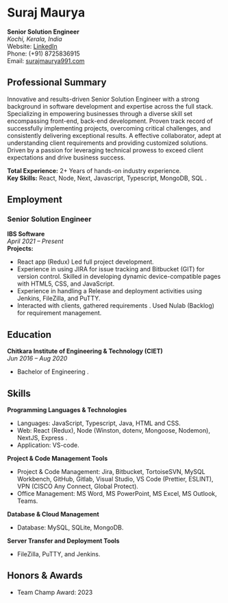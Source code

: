 # Suraj Maurya
**Senior Solution Engineer**  
*Kochi, Kerala, India*  
Website: [LinkedIn](linkedin.com/in/suraj-maurya-b70729165)  
Phone: (+91) 8725836915  
Email: [surajmaurya991.com](mailto:surajmaurya991@gmail.com)

## Professional Summary
Innovative and results-driven Senior Solution Engineer with a strong background in software development and expertise across the full stack. Specializing in empowering businesses through a diverse skill set encompassing front-end, back-end development. Proven track record of successfully implementing projects, overcoming critical challenges, and consistently delivering exceptional results. A effective collaborator, adept at understanding client requirements and providing customized solutions. Driven by a passion for leveraging technical prowess to exceed client expectations and drive business success.

**Total Experience:** 2+ Years of hands-on industry experience.  
**Key Skills:** React, Node, Next, Javascript, Typescript, MongoDB, SQL .

## Employment

### Senior Solution Engineer
**IBS Software**  
*April 2021 – Present*  
**Projects:**
- React app (Redux) Led full project development.
- Experience in using JIRA for issue tracking and Bitbucket (GIT) for version control. Skilled in developing dynamic device-compatible pages with HTML5, CSS, and JavaScript.
- Experience in handling a Release and deployment activities using Jenkins, FileZilla, and PuTTY.
- Interacted with clients, gathered requirements . Used Nulab (Backlog) for requirement management.

## Education

**Chitkara Institute of Engineering & Technology (CIET)**  
*Jun 2016 – Aug 2020*  
- Bachelor of Engineering .

## Skills

**Programming Languages & Technologies**
- Languages: JavaScript, Typescript, Java, HTML and CSS.
- Web: React (Redux), Node (Winston, dotenv, Mongoose, Nodemon), NextJS, Express .
- Application: VS-code.

**Project & Code Management Tools**
- Project & Code Management: Jira, Bitbucket, TortoiseSVN, MySQL Workbench, GitHub, Gitlab, Visual Studio, VS Code (Prettier, ESLINT), VPN (CISCO Any Connect, Global Protect).
- Office Management: MS Word, MS PowerPoint, MS Excel, MS Outlook, Teams.

**Database & Cloud Management**
- Database: MySQL, SQLite, MongoDB.

**Server Transfer and Deployment Tools**
- FileZilla, PuTTY, and Jenkins.

## Honors & Awards
- Team Champ Award: 2023
